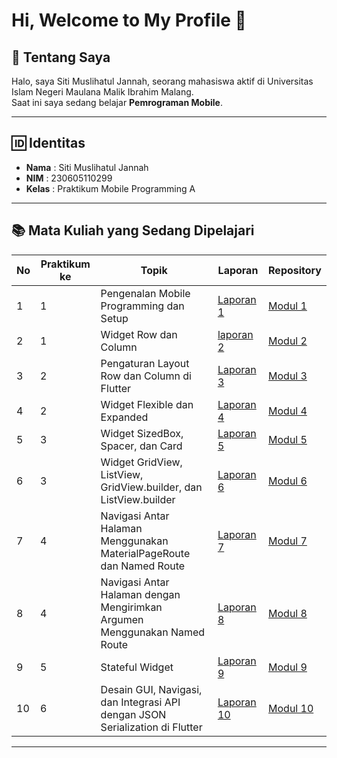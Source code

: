 # Hi, Welcome to My Profile 👋

## 📖 Tentang Saya
Halo, saya Siti Muslihatul Jannah, seorang mahasiswa aktif di Universitas Islam Negeri Maulana Malik Ibrahim Malang.  
Saat ini saya sedang belajar **Pemrograman Mobile**.

---

## 🆔 Identitas
- **Nama** : Siti Muslihatul Jannah  
- **NIM** : 230605110299  
- **Kelas** : Praktikum Mobile Programming A 

---

## 📚 Mata Kuliah yang Sedang Dipelajari

| No | Praktikum ke         | Topik                                           | Laporan            | Repository  |
|----|-----------------|-------------------------------------------------|--------------------|-------------|
| 1  | 1 | Pengenalan Mobile Programming dan Setup         | [Laporan 1](https://drive.google.com/drive/folders/1GCnQt4iaTOuWdPafs5CLvJ6ngdbrEfZ3?usp=sharing "Laporan 1")    | [Modul 1](https://github.com/smuslihatuljannah/prak-mobile-modul-1 "Modul 1") |
| 2  | 1 | Widget Row dan Column                          |    [laporan 2](https://drive.google.com/drive/folders/1Ym96K3DPdfN4sU2f-CZfHa-d9472KkKn?usp=sharing "laporan 2")  |[Modul 2](https://github.com/smuslihatuljannah/prak-mobile-modul-2 "Modul 2")|
| 3  | 2 | Pengaturan Layout Row dan Column di Flutter    |[Laporan 3](https://drive.google.com/file/d/1BERT95A9cX9cvzhTP-24Y2i__EX9PgAU/view?usp=drive_link "Laporan 4")|[Modul 3](https://github.com/smuslihatuljannah/prak-mobile-modul-3 "Modul 3")|
| 4  | 2 | Widget Flexible dan Expanded                   |[Laporan 4](https://drive.google.com/file/d/1GWHmVXe3eI5_-6MgsdDf07CXYIQbhGe-/view?usp=drive_link "Laporan 4")|[Modul 4](https://github.com/smuslihatuljannah/prak-mobile-modul-4 "Modul 4")|
| 5  | 3 | Widget SizedBox, Spacer, dan Card                   | [Laporan 5](https://drive.google.com/file/d/1y6FaMqYwjyQQ39--yarOG61wpy1mcgvU/view?usp=sharing "Laporan 5") | [Modul 5](https://github.com/smuslihatuljannah/prak-mobile-modul-5 "Modul 5") |
| 6 | 3 | Widget GridView, ListView, GridView.builder, dan ListView.builder                   | [Laporan 6](https://drive.google.com/file/d/1Um19YnYKBZd3TDtAFlyAADYbxMHFCQDP/view?usp=sharing "Laporan 6") | [Modul 6](https://github.com/smuslihatuljannah/prak-mobile-modul-6 "Laporan 6") |
| 7  | 4 | Navigasi Antar Halaman Menggunakan MaterialPageRoute dan Named Route                   | [Laporan 7](https://drive.google.com/file/d/1Fw-zZmzE6Ydl0hF0tK0OkYurB0v1Cz6p/view?usp=sharing "Laporan 7") | [Modul 7](https://github.com/smuslihatuljannah/prak-mobile-modul-7 "Modul 7") |
| 8  | 4 | Navigasi Antar Halaman dengan Mengirimkan Argumen Menggunakan Named Route                   | [Laporan 8](https://drive.google.com/file/d/1sUZIjL-BgAlhjsDhBhzdV8fhIKNNkHH7/view?usp=sharing "Laporan 8") | [Modul 8](https://github.com/smuslihatuljannah/prak-mobile-modul-8 "Modul 8") |
| 9  | 5 | Stateful Widget                   | [Laporan 9](https://drive.google.com/file/d/1IXSbkHiVHD2lKG4cz52czNBGlG97I28k/view?usp=sharing "Laporan 9") | [Modul 9](https://github.com/smuslihatuljannah/prak-mobile-modul-9 "Modul 9") |
| 10  | 6 | Desain GUI, Navigasi, dan Integrasi API dengan JSON Serialization di Flutter                   | [Laporan 10](https://drive.google.com/file/d/1AYVx_a7daDCRWkdrBkeVUnsDdlsLGnoe/view?usp=sharing "Laporan 10") | [Modul 10](https://github.com/smuslihatuljannah/prak-mobile-modul-10 "Laporan 10") |

---
